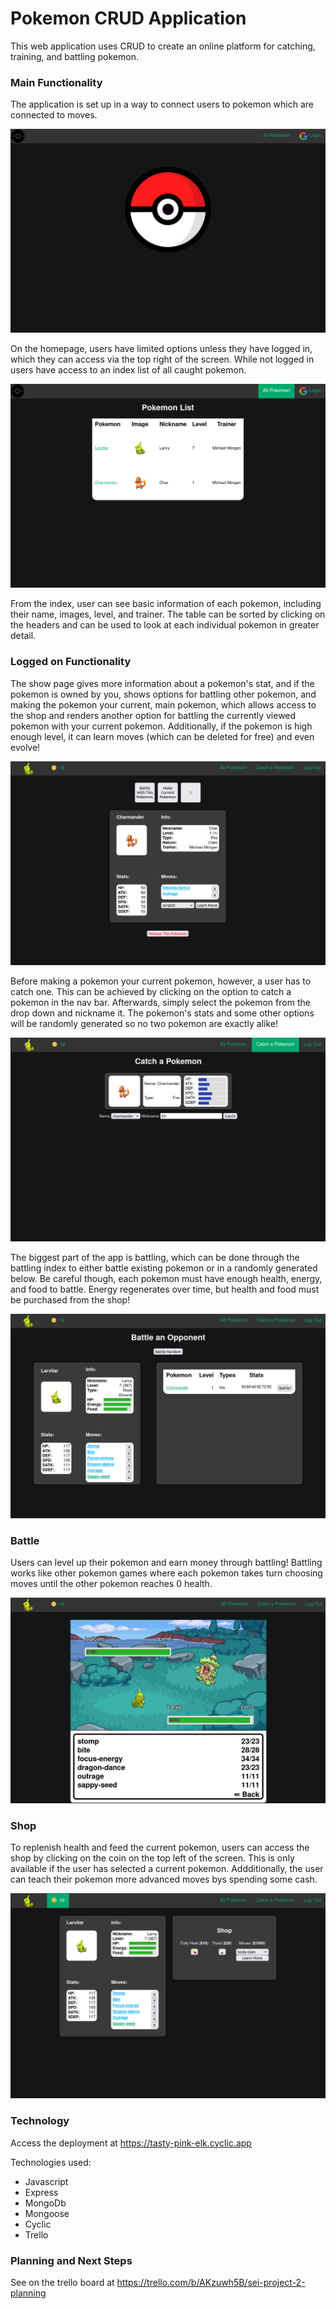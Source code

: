 # Pokemon CRUD Application

This web application uses CRUD to create an online platform for catching, training, and battling pokemon.

### Main Functionality

The application is set up in a way to connect users to pokemon which are connected to moves.

![Home Page](images/Homepage.png)

On the homepage, users have limited options unless they have logged in, which they can access via the top right of the screen. While not logged in users have access to an index list of all caught pokemon.

![Index](images/All%20Pokemon.png)

From the index, user can see basic information of each pokemon, including their name, images, level, and trainer. The table can be sorted by clicking on the headers and can be used to look at each individual pokemon in greater detail.

### Logged on Functionality

The show page gives more information about a pokemon's stat, and if the pokemon is owned by you, shows options for battling other pokemon, and making the pokemon your current, main pokemon, which allows access to the shop and renders another option for battling the currently viewed pokemon with your current pokemon. Additionally, if the pokemon is high enough level, it can learn moves (which can be deleted for free) and even evolve!

![Show](images/ShowPage.png)

Before making a pokemon your current pokemon, however, a user has to catch one. This can be achieved by clicking on the option to catch a pokemon in the nav bar. Afterwards, simply select the pokemon from the drop down and nickname it. The pokemon's stats and some other options will be randomly generated so no two pokemon are exactly alike!

![New](images/NewPokemon.png)

The biggest part of the app is battling, which can be done through the battling index to either battle existing pokemon or in a randomly generated below. Be careful though, each pokemon must have enough health, energy, and food to battle. Energy regenerates over time, but health and food must be purchased from the shop!

![Battleindex](images/Battle.png)

### Battle

Users can level up their pokemon and earn money through battling! Battling works like other pokemon games where each pokemon takes turn choosing moves until the other pokemon reaches 0 health. 

![Battle](images/BattleGame.png)

### Shop

To replenish health and feed the current pokemon, users can access the shop by clicking on the coin on the top left of the screen. This is only available if the user has selected a current pokemon. Addditionally, the user can teach their pokemon more advanced moves bys spending some cash.

![Shop](images/Shop.png)

### Technology

Access the deployment at https://tasty-pink-elk.cyclic.app

Technologies used:

- Javascript
- Express
- MongoDb
- Mongoose
- Cyclic
- Trello

### Planning and Next Steps

See on the trello board at https://trello.com/b/AKzuwh5B/sei-project-2-planning